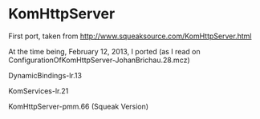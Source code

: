 KomHttpServer
=============

First port, taken from http://www.squeaksource.com/KomHttpServer.html

At the time being, February 12, 2013, I ported (as I read on ConfigurationOfKomHttpServer-JohanBrichau.28.mcz)

DynamicBindings-lr.13

KomServices-lr.21

KomHttpServer-pmm.66 (Squeak Version)


